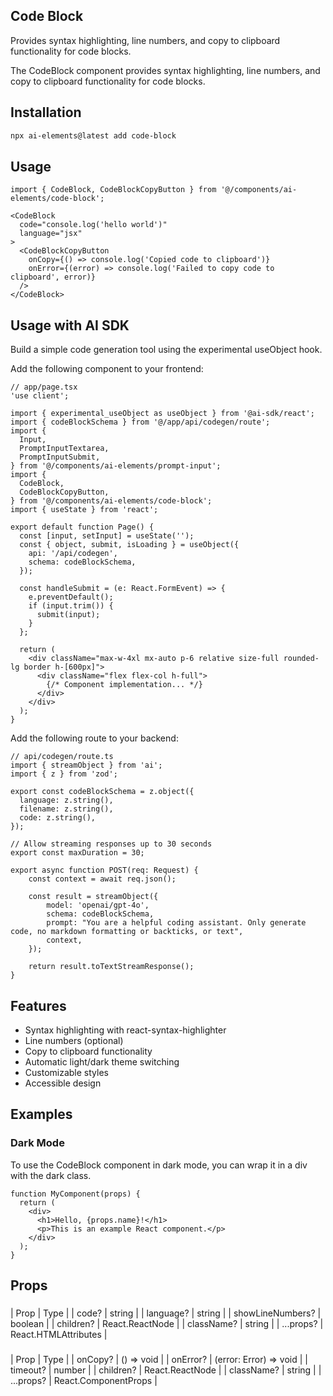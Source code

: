## Code Block

Provides syntax highlighting, line numbers, and copy to clipboard functionality for code blocks.

The CodeBlock component provides syntax highlighting, line numbers, and copy to clipboard functionality for code blocks.

## Installation

```bash
npx ai-elements@latest add code-block
```

## Usage

```tsx
import { CodeBlock, CodeBlockCopyButton } from '@/components/ai-elements/code-block';

<CodeBlock 
  code="console.log('hello world')" 
  language="jsx"
>
  <CodeBlockCopyButton 
    onCopy={() => console.log('Copied code to clipboard')}
    onError={(error) => console.log('Failed to copy code to clipboard', error)}
  />
</CodeBlock>
```

## Usage with AI SDK

Build a simple code generation tool using the experimental useObject hook.

Add the following component to your frontend:

```tsx
// app/page.tsx
'use client';

import { experimental_useObject as useObject } from '@ai-sdk/react';
import { codeBlockSchema } from '@/app/api/codegen/route';
import {
  Input,
  PromptInputTextarea,
  PromptInputSubmit,
} from '@/components/ai-elements/prompt-input';
import {
  CodeBlock,
  CodeBlockCopyButton,
} from '@/components/ai-elements/code-block';
import { useState } from 'react';

export default function Page() {
  const [input, setInput] = useState('');
  const { object, submit, isLoading } = useObject({
    api: '/api/codegen',
    schema: codeBlockSchema,
  });

  const handleSubmit = (e: React.FormEvent) => {
    e.preventDefault();
    if (input.trim()) {
      submit(input);
    }
  };

  return (
    <div className="max-w-4xl mx-auto p-6 relative size-full rounded-lg border h-[600px]">
      <div className="flex flex-col h-full">
        {/* Component implementation... */}
      </div>
    </div>
  );
}
```

Add the following route to your backend:

```tsx
// api/codegen/route.ts
import { streamObject } from 'ai';
import { z } from 'zod';

export const codeBlockSchema = z.object({
  language: z.string(),
  filename: z.string(),
  code: z.string(),
});

// Allow streaming responses up to 30 seconds
export const maxDuration = 30;

export async function POST(req: Request) {
    const context = await req.json();

    const result = streamObject({
        model: 'openai/gpt-4o',
        schema: codeBlockSchema,
        prompt: "You are a helpful coding assistant. Only generate code, no markdown formatting or backticks, or text",
        context,
    });

    return result.toTextStreamResponse();
}
```

## Features

- Syntax highlighting with react-syntax-highlighter
- Line numbers (optional)
- Copy to clipboard functionality
- Automatic light/dark theme switching
- Customizable styles
- Accessible design

## Examples

### Dark Mode

To use the CodeBlock component in dark mode, you can wrap it in a div with the dark class.

```tsx
function MyComponent(props) {
  return (
    <div>
      <h1>Hello, {props.name}!</h1>
      <p>This is an example React component.</p>
    </div>
  );
}
```

## Props

### <CodeBlock />

| Prop | Type |
| code? | string |
| language? | string |
| showLineNumbers? | boolean |
| children? | React.ReactNode |
| className? | string |
| ...props? | React.HTMLAttributes<HTMLDivElement> |

### <CodeBlockCopyButton />

| Prop | Type |
| onCopy? | () => void |
| onError? | (error: Error) => void |
| timeout? | number |
| children? | React.ReactNode |
| className? | string |
| ...props? | React.ComponentProps<typeof Button> |
